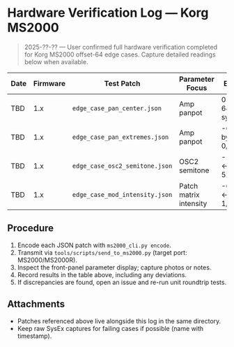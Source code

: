 # Hardware Verification Log — Korg MS2000

> 2025-??-?? — User confirmed full hardware verification completed for Korg MS2000 offset-64 edge cases. Capture detailed readings below when available.

| Date | Firmware | Test Patch | Parameter Focus | Expected | Actual | Status | Notes |
|------|----------|------------|-----------------|----------|--------|--------|-------|
| TBD  | 1.x      | `edge_case_pan_center.json` | Amp panpot | 0 → byte 64 → synth CNT | — | ☐ | Verify after sending via `send_to_ms2000.py`. |
| TBD  | 1.x      | `edge_case_pan_extremes.json` | Amp panpot | -64/63 ↔ bytes 0/127 | — | ☐ | Confirm extremes mirror hardware display (L64/R63). |
| TBD  | 1.x      | `edge_case_osc2_semitone.json` | OSC2 semitone | -12/0/+12 ↔ bytes 52/64/76 | — | ☐ | Ensure octave offsets map correctly. |
| TBD  | 1.x      | `edge_case_mod_intensity.json` | Patch matrix intensity | -63/0/+63 ↔ bytes 1/64/127 | — | ☐ | Confirm modulation depth sign handling. |

## Procedure
1. Encode each JSON patch with `ms2000_cli.py encode`.
2. Transmit via `tools/scripts/send_to_ms2000.py` (target port: MS2000/MS2000R).
3. Inspect the front-panel parameter display; capture photos or notes.
4. Record results in the table above, including any deviations.
5. If discrepancies are found, open an issue and re-run unit roundtrip tests.

## Attachments
- Patches referenced above live alongside this log in the same directory.
- Keep raw SysEx captures for failing cases if possible (name with timestamp).

